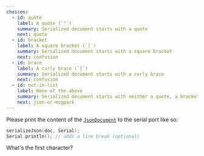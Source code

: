 ```yaml
---
choices:
  - id: quote
    label: A quote (`"`)
    summary: Serialized document starts with a quote
    next: quote
  - id: bracket
    label: A square bracket (`[`)
    summary: Serialized document starts with a square bracket
    next: confusion
  - id: brace
    label: A curly brace (`{`)
    summary: Serialized document starts with a curly brace
    next: confusion
  - id: not-in-list
    label: None of the above
    summary: Serialized document starts with neither a quote, a bracket, nor a brace.
    next: json-or-msgpack
---
```


Please print the content of the [`JsonDocument`](/v6/api/jsondocument/) to the serial port like so:

```c++
serializeJson(doc, Serial);
Serial.println(); // adds a line break (optional)
```

What's the first character?